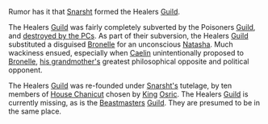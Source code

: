 Rumor has it that [Snarsht](SnarshtOfBeastmasters) formed the Healers [Guild](ChaosGuilds#healers).

The Healers [Guild](ChaosGuilds#healers) was fairly completely subverted by the Poisoners [Guild](ChaosGuilds#poisoners), and <a href="http://web.mit.edu/~dskern/www/amber/log020903.html#sect1">destroyed by the PCs</a>.  As part of their subversion, the Healers [Guild](ChaosGuilds#healers) substituted a disguised [Bronelle](BronelleOfPoisoners) for an unconscious [Natasha](CobalteanRoyalFamily#natasha).  Much wackiness ensued, especially when [Caelin](CaelinOfLaetatio) unintentionally proposed to [Bronelle](BronelleOfPoisoners), [his grandmother's](PrincessChandraOfAssassins) greatest philosophical opposite and political opponent.

The Healers [Guild](ChaosGuilds#healers) was re-founded under [Snarsht's](SnarshtOfBeastmasters) tutelage, by ten members of [House Chanicut](HouseChanicut) chosen by [King](KingOfChaos) [Osric](OsricOfChanicut).  The Healers [Guild](ChaosGuilds#healers) is currently missing, as is the [Beastmasters](BeastmastersGuild) [Guild](ChaosGuilds#beastmasters).  They are presumed to be in the same place.
